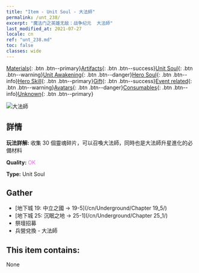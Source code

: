 ```yaml
---
title: "Item - Unit Soul - 大法師"
permalink: /unt_238/
excerpt: "魔法门之英雄无敌：战争纪元  大法師"
last_modified_at: 2021-07-27
locale: cn
ref: "unt_238.md"
toc: false
classes: wide
---
```

 [Materials](/ItemsCN/){: .btn .btn--primary}[Artifacts](/ItemsCN/Artifacts/){: .btn .btn--success}[Unit Soul](/ItemsCN/UnitSoul/){: .btn .btn--warning}[Unit Awakening](/ItemsCN/UnitAwakening/){: .btn .btn--danger}[Hero Soul](/ItemsCN/HeroSoul/){: .btn .btn--info}[Hero Skill](/ItemsCN/HeroSkill/){: .btn .btn--primary}[Gift](/ItemsCN/Gift/){: .btn .btn--success}[Event related](/ItemsCN/Events/){: .btn .btn--warning}[Avatars](/ItemsCN/Avatars/){: .btn .btn--danger}[Consumables](/ItemsCN/Consumables/){: .btn .btn--info}[Unknown](/ItemsCN/Unknown/){: .btn .btn--primary}

 ![大法師](/images/u/ti_dafashi.jpg)

## 詳情
 **玩法詳解:** 收集 30 個靈魂碎片，可以召喚大法師，同時也是大法師升星進化的必備材料

 **Quality:** <span style="color: #DA70D6">OK</span>

 **Type:** Unit Soul

## Gather

*    [地下城 19: 中立之國 -> 19-5](/cn/Underground/Chapter 19_5/) 
*    [地下城 25: 沉眠之地 -> 25-1](/cn/Underground/Chapter 25_1/) 
*    祭壇招募 
*    兵營兌換 - 大法師 

## This item contains:

  None

